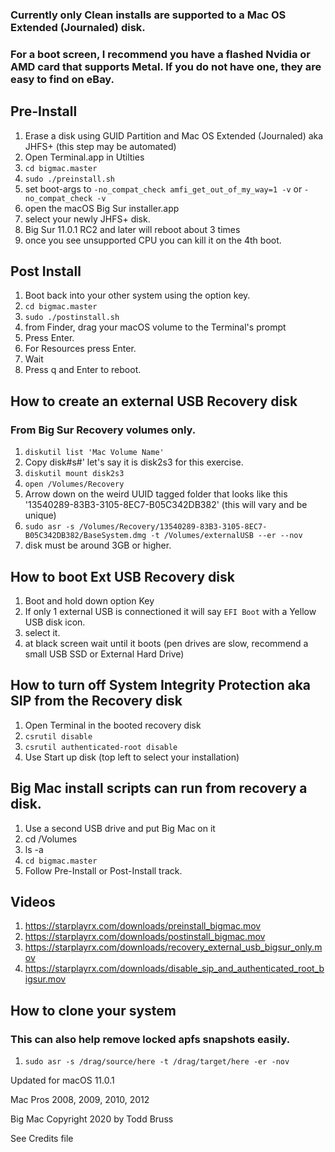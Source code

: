 
### Currently only Clean installs are supported to a Mac OS Extended (Journaled) disk.

### For a boot screen, I recommend you have a flashed Nvidia or AMD card that supports Metal. If you do not have one, they are easy to find on eBay.


## Pre-Install
1. Erase a disk using GUID Partition and Mac OS Extended (Journaled) aka JHFS+ (this step may be automated)
2. Open Terminal.app in Utilties 
3. `cd bigmac.master`
4. `sudo ./preinstall.sh`
5.  set boot-args to `-no_compat_check amfi_get_out_of_my_way=1 -v` or  `-no_compat_check -v`
6. open the macOS Big Sur installer.app
7. select your newly JHFS+ disk.
8. Big Sur 11.0.1 RC2 and later will reboot about 3 times
9. once you see unsupported CPU you can kill it on the 4th boot.


## Post Install
1. Boot back into your other system using the option key.
2. `cd bigmac.master`
3. `sudo ./postinstall.sh`
4. from Finder, drag your macOS volume to the Terminal's prompt
5. Press Enter.
6. For Resources press Enter.
7. Wait
8. Press q and Enter to reboot.


## How to create an external USB Recovery disk
### From Big Sur Recovery volumes only.
1. `diskutil list 'Mac Volume Name'`
2. Copy disk#s#' let's say it is disk2s3 for this exercise.
3. `diskutil mount disk2s3`
4. `open /Volumes/Recovery`
5. Arrow down on the weird UUID tagged folder that looks like this '13540289-83B3-3105-8EC7-B05C342DB382' (this will vary and be unique)
6. `sudo asr -s /Volumes/Recovery/13540289-83B3-3105-8EC7-B05C342DB382/BaseSystem.dmg -t /Volumes/externalUSB --er --nov`
7. disk must be around 3GB or higher.


## How to boot Ext USB Recovery disk
1. Boot and hold down option Key
2. If only 1 external USB is connectioned it will say `EFI Boot` with a Yellow USB disk icon.
3. select it. 
4. at black screen wait until it boots (pen drives are slow, recommend a small USB SSD or External Hard Drive)


## How to turn off System Integrity Protection aka SIP from the Recovery disk
1. Open Terminal in the booted recovery disk
2. `csrutil disable`
3. `csrutil authenticated-root disable`
4. Use Start up disk (top left to select your installation)


## Big Mac install scripts can run from recovery a disk.
1. Use a second USB drive and put Big Mac on it
2. cd /Volumes
3. ls -a
4. `cd bigmac.master`
5. Follow Pre-Install or Post-Install track.


## Videos
1. https://starplayrx.com/downloads/preinstall_bigmac.mov
2. https://starplayrx.com/downloads/postinstall_bigmac.mov
3. https://starplayrx.com/downloads/recovery_external_usb_bigsur_only.mov
4. https://starplayrx.com/downloads/disable_sip_and_authenticated_root_bigsur.mov


## How to clone your system 
### This can also help remove locked apfs snapshots easily.
1. `sudo asr -s /drag/source/here -t /drag/target/here -er -nov`


Updated for macOS 11.0.1

Mac Pros 2008, 2009, 2010, 2012

Big Mac Copyright 2020 by Todd Bruss

See Credits file
